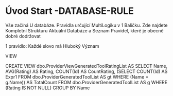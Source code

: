 ﻿# Úvod   Start -DATABASE-RULE  

Vše začíná U databáze. 
Pravidla určující MultiLogiku v 1 Balíčku.
Zde najdete Kompletní Strukturu Aktuální Databáze
a Seznam Pravidel, které je obecně dobré dodržovat

1 pravidlo: Každé slovo má Hluboký Význam

VIEW

CREATE VIEW dbo.ProviderViewGeneratedToolRatingList
AS
SELECT        Name, AVG(Rating) AS Rating, COUNT(Id) AS CountRating,
                             (SELECT        COUNT(Id) AS Expr1
                               FROM            dbo.ProviderGeneratedToolList AS gt
                               WHERE        (Name = g.Name)) AS TotalCount
FROM            dbo.ProviderGeneratedToolList AS g
WHERE        (Rating IS NOT NULL)
GROUP BY Name
